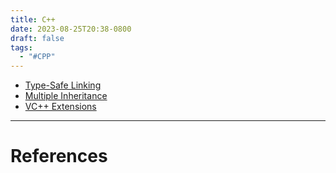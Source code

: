 ```yaml
---
title: C++
date: 2023-08-25T20:38-0800
draft: false
tags:
  - "#CPP"
---
```


- [Type-Safe Linking](/notes/computer/computer-languages/c-plus-plus/type-safe-linking)
- [Multiple Inheritance](/notes/computer/computer-languages/c-plus-plus/multiple-inheritance)
- [VC++ Extensions](/notes/computer/computer-languages/c-plus-plus/vc-plus-plus-extensions)




---
# References
